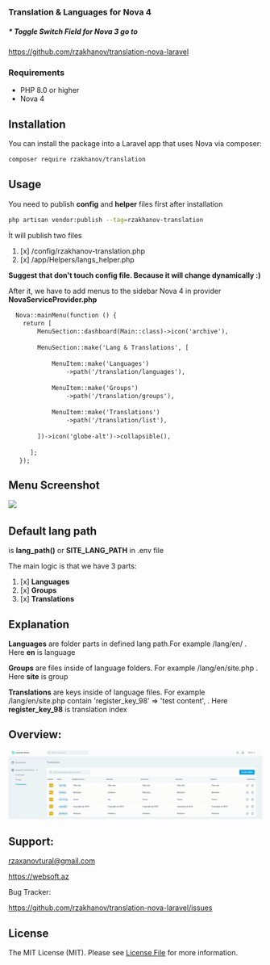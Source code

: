 ### Translation & Languages for Nova 4

##### * Toggle Switch Field for Nova 3 go to
https://github.com/rzakhanov/translation-nova-laravel

### Requirements
- PHP 8.0 or higher
- Nova 4

## Installation

You can install the package into a Laravel app that uses Nova via composer:

```bash
composer require rzakhanov/translation
```

## Usage

You need to publish **config** and **helper** files first after installation
```bash
php artisan vendor:publish --tag=rzakhanov-translation
```

İt will publish two files

1. [x] /config/rzakhanov-translation.php
1. [x] /app/Helpers/langs_helper.php

**Suggest that don't touch config file. Because it will change dynamically :)**

After it, we have to add menus to the sidebar Nova 4 in provider **NovaServiceProvider.php**

```
  Nova::mainMenu(function () {
    return [
        MenuSection::dashboard(Main::class)->icon('archive'),
      
        MenuSection::make('Lang & Translations', [

            MenuItem::make('Languages')
                ->path('/translation/languages'),
                
            MenuItem::make('Groups')
                ->path('/translation/groups'),

            MenuItem::make('Translations')
                ->path('/translation/list'),

        ])->icon('globe-alt')->collapsible(),

      ];
   });
```

## Menu Screenshot

<img src="screenshots/menu.gif" width="150"><br>

## Default lang path

is **lang_path()** or **SITE_LANG_PATH** in .env file


The main logic is that we have 3 parts:
1. [x] **Languages**
2. [x] **Groups**
3. [x] **Translations**

## Explanation
**Languages** are folder parts in defined lang path.For example /lang/en/ . Here **en** is language                                            

**Groups** are files inside of language folders. For example /lang/en/site.php . Here **site** is group

**Translations** are keys inside of language files. For example  /lang/en/site.php contain 'register_key_98' => 'test content', . Here **register_key_98** is translation index



## Overview:
<img src="screenshots/all.gif" width="1050"><br>

## Support:
rzaxanovtural@gmail.com

https://websoft.az

Bug Tracker:

https://github.com/rzakhanov/translation-nova-laravel/issues

## License

The MIT License (MIT). Please see [License File](LICENSE.md) for more information.
